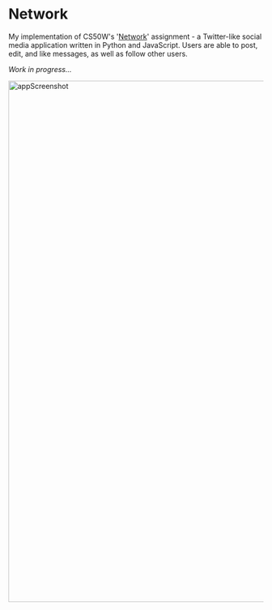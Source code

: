 # Network
 
My implementation of CS50W's '[Network](https://cs50.harvard.edu/web/2020/projects/4/network/)' assignment - a Twitter-like social media application written in Python and JavaScript. Users are able to post, edit, and like messages, as well as follow other users.

_Work in progress..._

<img width="1031" alt="appScreenshot" src="https://user-images.githubusercontent.com/36739882/212483889-98cc9ebf-16bf-4875-8914-b77a16dd81e4.png">
